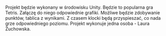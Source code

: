 Projekt będzie wykonany w środowisku Unity. Będzie to popularna gra Tetris. Załączę do niego odpowiednie grafiki. Możliwe będzie zdobywanie punktów, tablica z wynikami. Z czasem klocki będą przyspieszać, co nada grze odpowiedniego poziomu. Projekt wykonuje jedna osoba - Laura Żuchowska.
